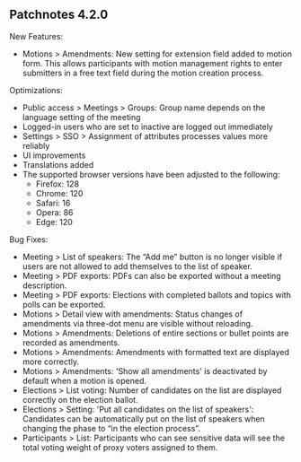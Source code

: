 ## Patchnotes 4.2.0

New Features:

- Motions > Amendments: New setting for extension field added to motion form. This allows participants with motion management rights to enter submitters in a free text field during the motion creation process.

Optimizations:

- Public access > Meetings > Groups: Group name depends on the language setting of the meeting
- Logged-in users who are set to inactive are logged out immediately
- Settings > SSO > Assignment of attributes processes values more reliably
- UI improvements
- Translations added
- The supported browser versions have been adjusted to the following:
  - Firefox: 128
  - Chrome: 120
  - Safari: 16
  - Opera: 86
  - Edge: 120

Bug Fixes:

- Meeting > List of speakers: The “Add me” button is no longer visible if users are not allowed to add themselves to the list of speaker.
- Meeting > PDF exports: PDFs can also be exported without a meeting description.
- Meeting > PDF exports: Elections with completed ballots and topics with polls can be exported.
- Motions > Detail view with amendments: Status changes of amendments via three-dot menu are visible without reloading.
- Motions > Amendments: Deletions of entire sections or bullet points are recorded as amendments.
- Motions > Amendments: Amendments with formatted text are displayed more correctly.
- Motions > Amendments: 'Show all amendments' is deactivated by default when a motion is opened.
- Elections > List voting: Number of candidates on the list are displayed correctly on the election ballot.
- Elections > Setting: 'Put all candidates on the list of speakers': Candidates can be automatically put on the list of speakers when changing the phase to “in the election process”.
- Participants > List: Participants who can see sensitive data will see the total voting weight of proxy voters assigned to them.
